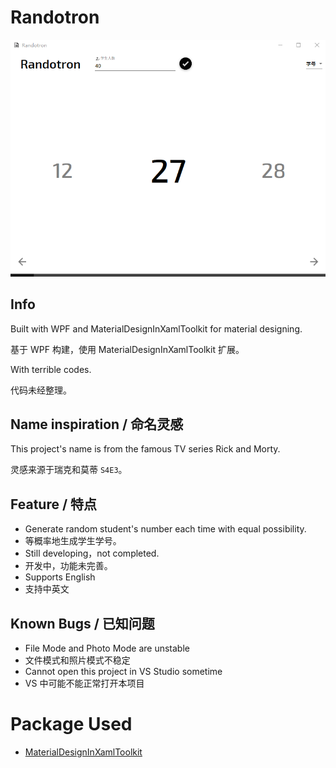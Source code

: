 # Randotron
![Demo](Demo.png)
## Info
Built with WPF and MaterialDesignInXamlToolkit for material designing.

基于 WPF 构建，使用 MaterialDesignInXamlToolkit 扩展。

With terrible codes.

代码未经整理。
## Name inspiration / 命名灵感
This project's name is from the famous TV series Rick and Morty.

灵感来源于瑞克和莫蒂 `S4E3`。
## Feature / 特点
- Generate random student's number each time with equal possibility.
- 等概率地生成学生学号。
- Still developing，not completed.
- 开发中，功能未完善。
- Supports English
- 支持中英文
## Known Bugs / 已知问题
- File Mode and Photo Mode are unstable
- 文件模式和照片模式不稳定
- Cannot open this project in VS Studio sometime
- VS 中可能不能正常打开本项目

# Package Used
- [MaterialDesignInXamlToolkit](https://github.com/MaterialDesignInXAML/MaterialDesignInXamlToolkit)